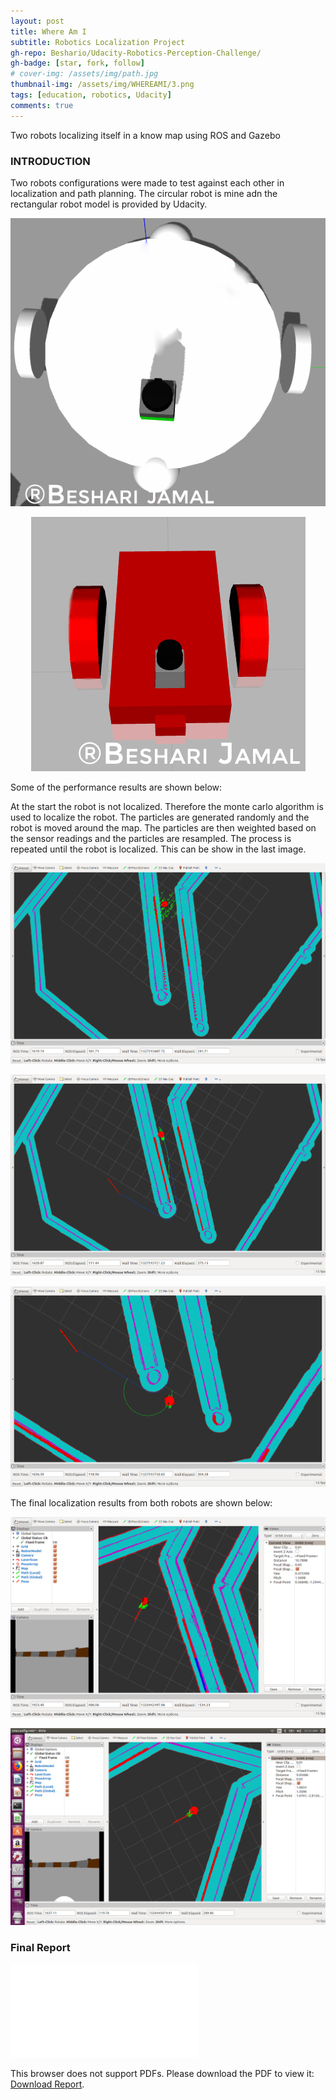 ```yaml
---
layout: post
title: Where Am I
subtitle: Robotics Localization Project
gh-repo: Beshario/Udacity-Robotics-Perception-Challenge/
gh-badge: [star, fork, follow]
# cover-img: /assets/img/path.jpg
thumbnail-img: /assets/img/WHEREAMI/3.png
tags: [education, robotics, Udacity]
comments: true
---
```

Two robots localizing itself in a know map using ROS and Gazebo

### INTRODUCTION

Two robots configurations were made to test against each other in localization and path planning.
The circular robot is mine adn the rectangular robot model is provided by Udacity.


<p align="center">
  <img src="/assets/img/WHEREAMI/circ robot model.png">
</p>

<p align="center">
  <img src="/assets/img/WHEREAMI/udacitybot.png">
</p>

Some of the performance results are shown below:

At the start the robot is not localized. Therefore the monte carlo algorithm is used to localize the robot. The particles are generated randomly and the robot is moved around the map. The particles are then weighted based on the sensor readings and the particles are resampled. The process is repeated until the robot is localized. This can be show in the last image.


<p align="center">
  <img src="/assets/img/WHEREAMI/start.png">
</p>

<p align="center">
  <img src="/assets/img/WHEREAMI/2.png">
</p>

<p align="center">
  <img src="/assets/img/WHEREAMI/3.png">
</p>


The final localization results from both robots are shown below:

<p align="center">
  <img src="/assets/img/WHEREAMI/final%20udacity%20bot.png">
</p>

<p align="center">
  <img src="/assets/img/WHEREAMI/lastCircleBotPic.png">
</p>

### Final Report


<object data="/assets/img/WHEREAMI/Localization_reportpdf.pdf" type="application/pdf" width="700px" height="700px">
    <embed src="/assets/img/WHEREAMI/Localization_reportpdf.pdf">
        <p>This browser does not support PDFs. Please download the PDF to view it: <a href="/assets/img/WHEREAMI/Localization_reportpdf.pdf">Download Report</a>.</p>
    </embed>
</object>
